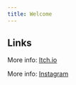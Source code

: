 ```yaml
---
title: Welcome
---
```

## Links

More info: [Itch.io](https://gridava.itch.io)


More info: [Instagram](https://www.instagram.com/gri_gante)

